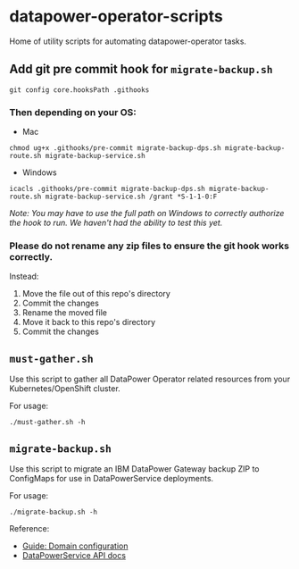 # datapower-operator-scripts

Home of utility scripts for automating datapower-operator tasks.

## Add git pre commit hook for `migrate-backup.sh`

```
git config core.hooksPath .githooks
```

### Then depending on your OS:

- Mac

```
chmod ug+x .githooks/pre-commit migrate-backup-dps.sh migrate-backup-route.sh migrate-backup-service.sh
```

- Windows

```
icacls .githooks/pre-commit migrate-backup-dps.sh migrate-backup-route.sh migrate-backup-service.sh /grant *S-1-1-0:F
```

_Note: You may have to use the full path on Windows to correctly authorize the hook to run. We haven't had the ability to test this yet._

### Please do not rename any zip files to ensure the git hook works correctly.

Instead:

1. Move the file out of this repo's directory
2. Commit the changes
3. Rename the moved file
4. Move it back to this repo's directory
5. Commit the changes

## `must-gather.sh`

Use this script to gather all DataPower Operator related resources from your Kubernetes/OpenShift cluster.

For usage:

```
./must-gather.sh -h
```

## `migrate-backup.sh`

Use this script to migrate an IBM DataPower Gateway backup ZIP to ConfigMaps for use in DataPowerService deployments.

For usage:

```
./migrate-backup.sh -h
```

Reference:

- [Guide: Domain configuration](https://ibm.github.io/datapower-operator-doc/guides/domain-configuration)
- [DataPowerService API docs](https://ibm.github.io/datapower-operator-doc/apis/datapowerservice/v1beta3)
